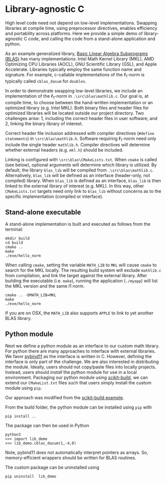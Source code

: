 # Library-agnostic C

High level code need not depend on low-level implementations. Swapping libraries at compile time, using preprocessor directives, enables efficiency and portability across platforms. Here we provide a simple demo of library-agnostic C code, and calling the code from a stand-alone application and  python.

As an example generalized library, [Basic Linear Algebra Subprograms (BLAS)](https://en.wikipedia.org/wiki/Basic_Linear_Algebra_Subprograms) has many implementations: Intel Math Kernel Library (MKL), AMD Optimizing CPU Libraries (AOCL), GNU Scientific Library (GSL), and Apple Accelerate. Libraries typically employ the same function name and signature. For example, c-callable implementations of the $\ell_1$-norm is typically called ```cblas_dasum``` for ```doubles```.

In order to demonstrate swapping low-level libraries, we include an implementation of the $\ell_1$-norm in ```.\src\blas\mathlib.c```. Our goal is, at compile time, to choose between the hand-written implementation or an optimized library (e.g. Intel MKL). Both binary files and header files for optimized libraries will be located outside our project directory.  Two challenges arise: 1, including the correct header files in user software; and 2, linking the binary library of interest. 

Correct header file inclusion addressed with compiler directives (```#define statements```) in ```\src\blas\mathlib.h```. Software requiring $\ell_1$-norm need only include the single header ```mathlib.h```. Compiler directives will determine whether external headers (e.g. ```mkl.h```) should be included.

Linking is configured with ```\src\blas\CMakeLists.txt```. When ```cmake``` is called (see below), optional arguments will determine which library is utilized. By default, the library ```blas_lib``` will be compiled from ```.\src\blas\mathlib.c```. Alternatively, ```blas_lib``` will be defined as an interface (header-only, not compiled) library. When ```blas_lib``` is defined as an interface, ```blas_lib``` is then linked to the external library of interest (e.g. MKL). In this way, other ```CMakeLists.txt``` targets need only link to ```blas_lib``` without concerns as to the specific implementation (compiled or interface).


## Stand-alone executable
A stand-alone implementation is built and executed as follows from the terminal:
```
mkdir build
cd build
cmake ..
make
./exe/hello_norm
```

When calling ```cmake```, setting the variable ```MATH_LIB``` to ```MKL``` will cause ```cmake``` to search for the MKL locally. The resulting build system will exclude ```mathlib.c``` from compilation, and link the target against the external library. After building the executable (i.e. ```make```), running the application (```./myapp```) will list the MKL version and the same $l1$ norm. 

```
cmake .. -DMATH_LIB=MKL
make
./exe/hello_norm
```

If you are on OSX, the ```MATH_LIB``` also supports ```APPLE``` to link to yet another BLAS library.

## Python module
Next we define a python module as an interface to our custom math library. For python there are many approaches to interface with external libraries. We favor [pybind11](https://pybind11.readthedocs.io/) as the interface is written in C.  However, defining the interface is only part of the challenge. We are also interested in distributing the module. Ideally, users should not copy/paste files into locally projects. Instead, users should _install_ the python module for use in a local environment. Packaging our python module using [scikit-build](https://scikit-build.readthedocs.io), we can extend our ```CMakeList.txt``` files such that users simply install the custom module using ```pip```. 

Our approach was modified from the [scikit-build example](https://github.com/pybind/scikit_build_example).

From the build folder, the python module can be installed using ```pip``` with

```
pip install ..
```
The package can then be used in Python
```
python3
>>> import lib_demo
>>> lib_demo.cblas_dasum(1,-4,0)
```
Note, pybind11 does not automatically interpret pointers as arrays. So, memory-efficient wrappers should be written for BLAS routines.

The custom package can be uninstalled using
```
pip uninstall  lib_demo
```